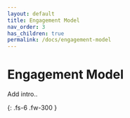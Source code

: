 ```yaml
---
layout: default
title: Engagement Model
nav_order: 3
has_children: true
permalink: /docs/engagement-model
---
```


# Engagement Model

Add intro.. 

 
{: .fs-6 .fw-300 }